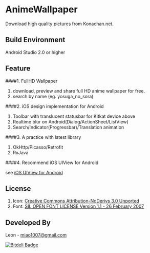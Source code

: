 AnimeWallpaper
=====================

Download high quality pictures from Konachan.net.




Build Environment
-------------
Android Studio 2.0 or higher


Feature
-------

####1. FullHD Wallpaper

1. download, preview and share full HD anime wallpaper for free.
2. search by name (eg. yosuga_no_sora)

####2. iOS design implementation for Android

1. Toolbar with translucent statusbar for Kitkat device above
2. Realtime blur on Android(Dialog/ActionSheet/ListView)
3. Search/Indicator(Progressbar)/Translation animation

####3. A practice with latest library

1. OkHttp/Picasso/Retrofit
2. RxJava


####4. Recommend iOS UIView for Android

see [iOS UIView for Android](github_best_ios.md)

License
---------
1. Icon: [Creative Commons Attribution-NoDerivs 3.0 Unported](https://icons8.com/license/)
2. Font: [SIL OPEN FONT LICENSE Version 1.1 - 26 February 2007](https://www.google.com/fonts)

Developed By
-------------
Leon - miao1007@gmail.com

[![Bitdeli Badge](https://d2weczhvl823v0.cloudfront.net/miao1007/animewallpaper/trend.png)](https://bitdeli.com/free "Bitdeli Badge")

